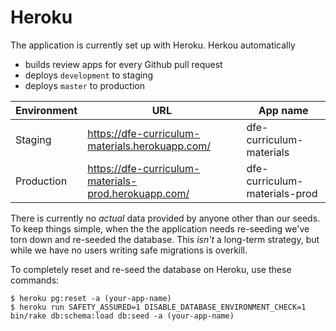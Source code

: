 # Heroku

The application is currently set up with Heroku. Herkou automatically

* builds review apps for every Github pull request
* deploys `development` to staging
* deploys `master` to production

| Environment | URL                                                  | App name                      |
| ----------- | --------                                             | --------                      |
| Staging     | https://dfe-curriculum-materials.herokuapp.com/      | dfe-curriculum-materials      |
| Production  | https://dfe-curriculum-materials-prod.herokuapp.com/ | dfe-curriculum-materials-prod |

There is currently no _actual_ data provided by anyone other than our seeds.
To keep things simple, when the the application needs re-seeding we've torn
down and re-seeded the database. This _isn't_ a long-term strategy, but while
we have no users writing safe migrations is overkill.

To completely reset and re-seed the database on Heroku, use these commands:

```
$ heroku pg:reset -a (your-app-name)
$ heroku run SAFETY_ASSURED=1 DISABLE_DATABASE_ENVIRONMENT_CHECK=1 bin/rake db:schema:load db:seed -a (your-app-name)
```
